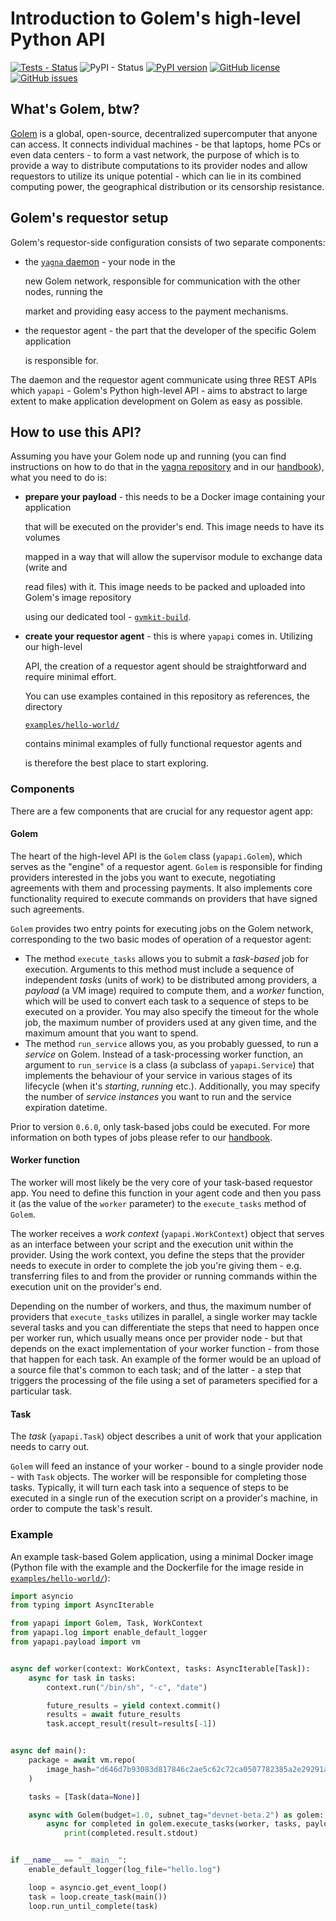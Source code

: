 # Introduction to Golem's high-level Python API

[![Tests - Status](https://img.shields.io/github/workflow/status/golemfactory/yapapi/Continuous%20integration/master?label=tests)](https://github.com/golemfactory/yapapi/actions?query=workflow%3A%22Continuous+integration%22+branch%3Amaster) ![PyPI - Status](https://img.shields.io/pypi/status/yapapi) [![PyPI version](https://badge.fury.io/py/yapapi.svg)](https://badge.fury.io/py/yapapi) [![GitHub license](https://img.shields.io/github/license/golemfactory/yapapi)](https://github.com/golemfactory/yapapi/blob/master/LICENSE) [![GitHub issues](https://img.shields.io/github/issues/golemfactory/yapapi)](https://github.com/golemfactory/yapapi/issues)

## What's Golem, btw?

[Golem](https://golem.network) is a global, open-source, decentralized supercomputer that anyone can access. It connects individual machines - be that laptops, home PCs or even data centers - to form a vast network, the purpose of which is to provide a way to distribute computations to its provider nodes and allow requestors to utilize its unique potential - which can lie in its combined computing power, the geographical distribution or its censorship resistance.

## Golem's requestor setup

Golem's requestor-side configuration consists of two separate components:

* the [`yagna` daemon](https://github.com/golemfactory/yagna) - your node in the

  new Golem network, responsible for communication with the other nodes, running the

  market and providing easy access to the payment mechanisms.

* the requestor agent - the part that the developer of the specific Golem application

  is responsible for.

The daemon and the requestor agent communicate using three REST APIs which `yapapi` - Golem's Python high-level API - aims to abstract to large extent to make application development on Golem as easy as possible.

## How to use this API?

Assuming you have your Golem node up and running \(you can find instructions on how to do that in the [yagna repository](https://github.com/golemfactory/yagna) and in our [handbook](https://handbook.golem.network)\), what you need to do is:

* **prepare your payload** - this needs to be a Docker image containing your application

  that will be executed on the provider's end. This image needs to have its volumes

  mapped in a way that will allow the supervisor module to exchange data \(write and

  read files\) with it. This image needs to be packed and uploaded into Golem's image repository

  using our dedicated tool - [`gvmkit-build`](https://pypi.org/project/gvmkit-build/).

* **create your requestor agent** - this is where `yapapi` comes in. Utilizing our high-level

  API, the creation of a requestor agent should be straightforward and require minimal effort.

  You can use examples contained in this repository as references, the directory

  [`examples/hello-world/`](https://github.com/golemfactory/yapapi/tree/master/examples/hello-world)

  contains minimal examples of fully functional requestor agents and

  is therefore the best place to start exploring.

### Components

There are a few components that are crucial for any requestor agent app:

#### Golem

The heart of the high-level API is the `Golem` class \(`yapapi.Golem`\), which serves as the "engine" of a requestor agent. `Golem` is responsible for finding providers interested in the jobs you want to execute, negotiating agreements with them and processing payments. It also implements core functionality required to execute commands on providers that have signed such agreements.

`Golem` provides two entry points for executing jobs on the Golem network, corresponding to the two basic modes of operation of a requestor agent:

* The method `execute_tasks` allows you to submit a _task-based_ job for execution. Arguments to this method must include a sequence of independent _tasks_ \(units of work\) to be distributed among providers, a _payload_ \(a VM image\) required to compute them, and a _worker_ function, which will be used to convert each task to a sequence of steps to be executed on a provider. You may also specify the timeout for the whole job, the maximum number of providers used at any given time, and the maximum amount that you want to spend.
* The method `run_service` allows you, as you probably guessed, to run a _service_ on Golem. Instead of a task-processing worker function, an argument to `run_service` is a class \(a subclass of `yapapi.Service`\) that implements the behaviour of your service in various stages of its lifecycle \(when it's _starting_, _running_ etc.\). Additionally, you may specify the number of _service instances_ you want to run and the service expiration datetime.

Prior to version `0.6.0`, only task-based jobs could be executed. For more information on both types of jobs please refer to our [handbook](https://handbook.golem.network).

#### Worker function

The worker will most likely be the very core of your task-based requestor app. You need to define this function in your agent code and then you pass it \(as the value of the `worker` parameter\) to the `execute_tasks` method of `Golem`.

The worker receives a _work context_ \(`yapapi.WorkContext`\) object that serves as an interface between your script and the execution unit within the provider. Using the work context, you define the steps that the provider needs to execute in order to complete the job you're giving them - e.g. transferring files to and from the provider or running commands within the execution unit on the provider's end.

Depending on the number of workers, and thus, the maximum number of providers that `execute_tasks` utilizes in parallel, a single worker may tackle several tasks and you can differentiate the steps that need to happen once per worker run, which usually means once per provider node - but that depends on the exact implementation of your worker function - from those that happen for each task. An example of the former would be an upload of a source file that's common to each task; and of the latter - a step that triggers the processing of the file using a set of parameters specified for a particular task.

#### Task

The _task_ \(`yapapi.Task`\) object describes a unit of work that your application needs to carry out.

`Golem` will feed an instance of your worker - bound to a single provider node - with `Task` objects. The worker will be responsible for completing those tasks. Typically, it will turn each task into a sequence of steps to be executed in a single run of the execution script on a provider's machine, in order to compute the task's result.

### Example

An example task-based Golem application, using a minimal Docker image \(Python file with the example and the Dockerfile for the image reside in [`examples/hello-world/`](https://github.com/golemfactory/yapapi/tree/master/examples/hello-world)\):

```python
import asyncio
from typing import AsyncIterable

from yapapi import Golem, Task, WorkContext
from yapapi.log import enable_default_logger
from yapapi.payload import vm


async def worker(context: WorkContext, tasks: AsyncIterable[Task]):
    async for task in tasks:
        context.run("/bin/sh", "-c", "date")

        future_results = yield context.commit()
        results = await future_results
        task.accept_result(result=results[-1])


async def main():
    package = await vm.repo(
        image_hash="d646d7b93083d817846c2ae5c62c72ca0507782385a2e29291a3d376",
    )

    tasks = [Task(data=None)]

    async with Golem(budget=1.0, subnet_tag="devnet-beta.2") as golem:
        async for completed in golem.execute_tasks(worker, tasks, payload=package):
            print(completed.result.stdout)


if __name__ == "__main__":
    enable_default_logger(log_file="hello.log")

    loop = asyncio.get_event_loop()
    task = loop.create_task(main())
    loop.run_until_complete(task)
```

